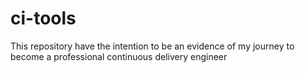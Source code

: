 # ci-tools
This repository have the intention to be an evidence of my journey to become a professional continuous delivery engineer
